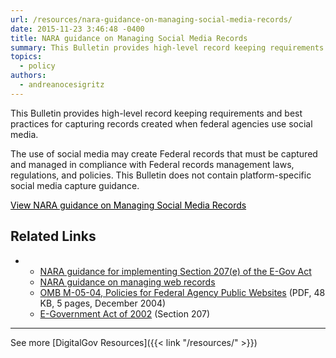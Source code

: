 ```yaml
---
url: /resources/nara-guidance-on-managing-social-media-records/
date: 2015-11-23 3:46:48 -0400
title: NARA guidance on Managing Social Media Records
summary: This Bulletin provides high-level record keeping requirements and best practices for capturing records created when federal agencies use social media. The use of social media may create Federal records that must be captured and managed in compliance with Federal records management laws, regulations, and policies. This Bulletin does not contain platform-specific social media capture guidance.
topics:
  - policy
authors:
  - andreanocesigritz
---
```


This Bulletin provides high-level record keeping requirements and best practices for capturing records created when federal agencies use social media.

The use of social media may create Federal records that must be captured and managed in compliance with Federal records management laws, regulations, and policies. This Bulletin does not contain platform-specific social media capture guidance.

<a class="button" style="color: #000000" href="http://www.archives.gov/records-mgmt/bulletins/2014/2014-02.html">View NARA guidance on Managing Social Media Records</a>

## Related Links

  *   * [NARA guidance for implementing Section 207(e) of the E-Gov Act](http://www.archives.gov/records-mgmt/bulletins/2006/2006-02.html)
      * [NARA guidance on managing web records](http://www.archives.gov/records-mgmt/policy/managing-web-records-index.html)
      * [OMB M-05-04, Policies for Federal Agency Public Websites](https://www.whitehouse.gov/sites/whitehouse.gov/files/omb/memoranda/2005/m05-04.pdf) (PDF, 48 KB, 5 pages, December 2004)
      * [E-Government Act of 2002](http://www.archives.gov/about/laws/egov-act-section-207.html) (Section 207)

 

* * *

See more [DigitalGov Resources]({{< link "/resources/" >}})

